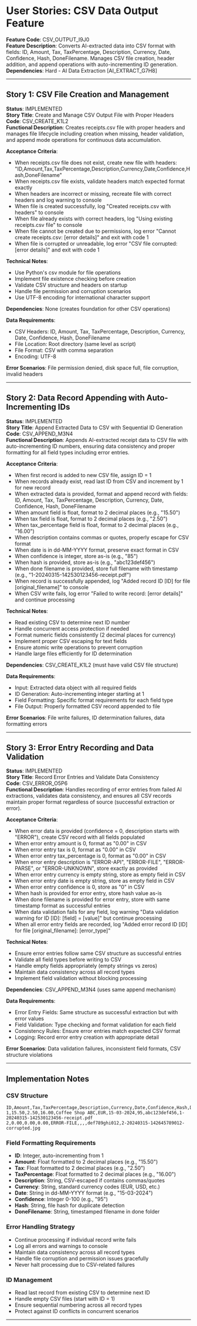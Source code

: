 # User Stories: CSV Data Output Feature

**Feature Code**: CSV_OUTPUT_I9J0  
**Feature Description**: Converts AI-extracted data into CSV format with fields: ID, Amount, Tax, TaxPercentage, Description, Currency, Date, Confidence, Hash, DoneFilename. Manages CSV file creation, header addition, and append operations with auto-incrementing ID generation.  
**Dependencies**: Hard - AI Data Extraction [AI_EXTRACT_G7H8]  

---

## Story 1: CSV File Creation and Management
**Status**: IMPLEMENTED  
**Story Title**: Create and Manage CSV Output File with Proper Headers  
**Code**: CSV_CREATE_K1L2  
**Functional Description**: Creates receipts.csv file with proper headers and manages file lifecycle including creation when missing, header validation, and append mode operations for continuous data accumulation.

**Acceptance Criteria**:
- When receipts.csv file does not exist, create new file with headers: "ID,Amount,Tax,TaxPercentage,Description,Currency,Date,Confidence,Hash,DoneFilename"
- When receipts.csv file exists, validate headers match expected format exactly
- When headers are incorrect or missing, recreate file with correct headers and log warning to console
- When file is created successfully, log "Created receipts.csv with headers" to console
- When file already exists with correct headers, log "Using existing receipts.csv file" to console
- When file cannot be created due to permissions, log error "Cannot create receipts.csv: [error details]" and exit with code 1
- When file is corrupted or unreadable, log error "CSV file corrupted: [error details]" and exit with code 1

**Technical Notes**:
- Use Python's csv module for file operations
- Implement file existence checking before creation
- Validate CSV structure and headers on startup
- Handle file permission and corruption scenarios
- Use UTF-8 encoding for international character support

**Dependencies**: None (creates foundation for other CSV operations)

**Data Requirements**:
- CSV Headers: ID, Amount, Tax, TaxPercentage, Description, Currency, Date, Confidence, Hash, DoneFilename
- File Location: Root directory (same level as script)
- File Format: CSV with comma separation
- Encoding: UTF-8

**Error Scenarios**: File permission denied, disk space full, file corruption, invalid headers

---

## Story 2: Data Record Appending with Auto-Incrementing IDs
**Status**: IMPLEMENTED  
**Story Title**: Append Extracted Data to CSV with Sequential ID Generation  
**Code**: CSV_APPEND_M3N4  
**Functional Description**: Appends AI-extracted receipt data to CSV file with auto-incrementing ID numbers, ensuring data consistency and proper formatting for all field types including error entries.

**Acceptance Criteria**:
- When first record is added to new CSV file, assign ID = 1
- When records already exist, read last ID from CSV and increment by 1 for new record
- When extracted data is provided, format and append record with fields: ID, Amount, Tax, TaxPercentage, Description, Currency, Date, Confidence, Hash, DoneFilename
- When amount field is float, format to 2 decimal places (e.g., "15.50")
- When tax field is float, format to 2 decimal places (e.g., "2.50")
- When tax_percentage field is float, format to 2 decimal places (e.g., "16.00")
- When description contains commas or quotes, properly escape for CSV format
- When date is in dd-MM-YYYY format, preserve exact format in CSV
- When confidence is integer, store as-is (e.g., "85")
- When hash is provided, store as-is (e.g., "abc123def456")
- When done filename is provided, store full filename with timestamp (e.g., "1-20240315-142530123456-receipt.pdf")
- When record is successfully appended, log "Added record ID [ID] for file [original_filename]" to console
- When CSV write fails, log error "Failed to write record: [error details]" and continue processing

**Technical Notes**:
- Read existing CSV to determine next ID number
- Handle concurrent access protection if needed
- Format numeric fields consistently (2 decimal places for currency)
- Implement proper CSV escaping for text fields
- Ensure atomic write operations to prevent corruption
- Handle large files efficiently for ID determination

**Dependencies**: CSV_CREATE_K1L2 (must have valid CSV file structure)

**Data Requirements**:
- Input: Extracted data object with all required fields
- ID Generation: Auto-incrementing integer starting at 1
- Field Formatting: Specific format requirements for each field type
- File Output: Properly formatted CSV record appended to file

**Error Scenarios**: File write failures, ID determination failures, data formatting errors

---

## Story 3: Error Entry Recording and Data Validation
**Status**: IMPLEMENTED  
**Story Title**: Record Error Entries and Validate Data Consistency  
**Code**: CSV_ERROR_O5P6  
**Functional Description**: Handles recording of error entries from failed AI extractions, validates data consistency, and ensures all CSV records maintain proper format regardless of source (successful extraction or error).

**Acceptance Criteria**:
- When error data is provided (confidence = 0, description starts with "ERROR"), create CSV record with all fields populated
- When error entry amount is 0, format as "0.00" in CSV
- When error entry tax is 0, format as "0.00" in CSV  
- When error entry tax_percentage is 0, format as "0.00" in CSV
- When error entry description is "ERROR-API", "ERROR-FILE", "ERROR-PARSE", or "ERROR-UNKNOWN", store exactly as provided
- When error entry currency is empty string, store as empty field in CSV
- When error entry date is empty string, store as empty field in CSV
- When error entry confidence is 0, store as "0" in CSV
- When hash is provided for error entry, store hash value as-is
- When done filename is provided for error entry, store with same timestamp format as successful entries
- When data validation fails for any field, log warning "Data validation warning for ID [ID]: [field] = [value]" but continue processing
- When all error entry fields are recorded, log "Added error record ID [ID] for file [original_filename]: [error_type]"

**Technical Notes**:
- Ensure error entries follow same CSV structure as successful entries
- Validate all field types before writing to CSV
- Handle empty fields appropriately (empty strings vs zeros)
- Maintain data consistency across all record types
- Implement field validation without blocking processing

**Dependencies**: CSV_APPEND_M3N4 (uses same append mechanism)

**Data Requirements**:
- Error Entry Fields: Same structure as successful extraction but with error values
- Field Validation: Type checking and format validation for each field
- Consistency Rules: Ensure error entries match expected CSV format
- Logging: Record error entry creation with appropriate detail

**Error Scenarios**: Data validation failures, inconsistent field formats, CSV structure violations

---

## Implementation Notes

### CSV Structure
```
ID,Amount,Tax,TaxPercentage,Description,Currency,Date,Confidence,Hash,DoneFilename
1,15.50,2.50,16.00,Coffee Shop ABC,EUR,15-03-2024,95,abc123def456,1-20240315-142530123456-receipt.pdf
2,0.00,0.00,0.00,ERROR-FILE,,,,def789ghi012,2-20240315-142645789012-corrupted.jpg
```

### Field Formatting Requirements
- **ID**: Integer, auto-incrementing from 1
- **Amount**: Float formatted to 2 decimal places (e.g., "15.50")
- **Tax**: Float formatted to 2 decimal places (e.g., "2.50") 
- **TaxPercentage**: Float formatted to 2 decimal places (e.g., "16.00")
- **Description**: String, CSV-escaped if contains commas/quotes
- **Currency**: String, standard currency codes (EUR, USD, etc.)
- **Date**: String in dd-MM-YYYY format (e.g., "15-03-2024")
- **Confidence**: Integer 0-100 (e.g., "95")
- **Hash**: String, file hash for duplicate detection
- **DoneFilename**: String, timestamped filename in done folder

### Error Handling Strategy
- Continue processing if individual record write fails
- Log all errors and warnings to console
- Maintain data consistency across all record types
- Handle file corruption and permission issues gracefully
- Never halt processing due to CSV-related failures

### ID Management
- Read last record from existing CSV to determine next ID
- Handle empty CSV files (start with ID = 1)
- Ensure sequential numbering across all record types
- Protect against ID conflicts in concurrent scenarios

---
